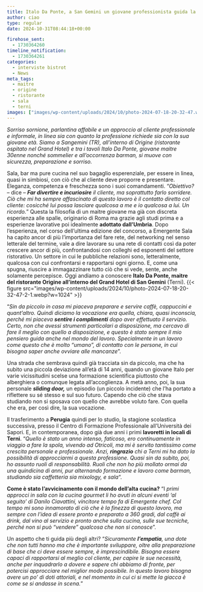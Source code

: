 ```yaml
---
title: Italo Da Ponte, a San Gemini un giovane professionista guida la sala di Origine 
author: ciao
type: regular
date: 2024-10-31T08:44:18+00:00

firehose_sent:
  - 1730364260
timeline_notification:
  - 1730364261
categories:
  - interviste bistrot
  - News
meta_tags:
  - maitre
  - origine
  - ristorante
  - sala
  - terni
images: ["images/wp-content/uploads/2024/10/photo-2024-07-18-20-32-47.webp"]
---
```

  
_Sorriso sornione, parlantina affabile e un approccio al cliente professionale e informale, in linea sia con quanto la professione richiede sia con la sua giovane età. Siamo a Sangemini (TR), all’interno di Origine (ristorante ospitato nel Grand Hotel) e tra i tavoli Italo Da Ponte, giovane maitre 30enne nonché sommelier e all’occorrenza barman, si muove con sicurezza, preparazione e sorriso._

Sala, bar ma pure cucina nel suo bagaglio esperenziale, per essere in linea, quasi in simbiosi, con ciò che al cliente deve proporre e presentare. Eleganza, competenza e freschezza sono i suoi comandamenti. “_Obiettivo?_ &#8211; dice &#8211; _**Far divertire e incuriosire** il cliente, ma soprattutto farlo sorridere. Ciò che mi ha sempre affascinato di questo lavoro è il contatto diretto col cliente: cosicché lui possa lasciare qualcosa a me e io qualcosa a lui. Un ricordo._” Questa la filosofia di un maitre giovane ma già con discreta esperienza alle spalle, originario di Roma ma grazie agli studi prima e a esperienze lavorative poi idealmente **adottato dall’Umbria**. Dopo l’esperienza, nel corso dell’ultima edizione del concorso, a Emergente Sala ha capito ancor di più l’importanza del fare rete, del networking nel senso letterale del termine, vale a dire lavorare su una rete di contatti così da poter crescere ancor di più, confrontandosi con colleghi ed esponenti del settore ristorativo. Un settore in cui le pubbliche relazioni sono, letteralmente, qualcosa con cui confrontarsi e rapportarsi ogni giorno. E, come una spugna, riuscire a immagazzinare tutto ciò che si vede, sente, anche solamente percepisce. Oggi andiamo a conoscere **Italo Da Ponte, maitre del ristorante Origine all’interno del Grand Hotel di San Gemini** (Terni).
{{< figure src="images/wp-content/uploads/2024/10/photo-2024-07-18-20-32-47-2-1.webp?w=1024" >}}
 

“_Sin da piccolo in casa mi piaceva preparare e servire caffè, cappuccini e quant’altro. Quindi diciamo la vocazione era quella, chiara, quasi inconscia, perché mi piaceva **sentire i complimenti** dopo aver effettuato il servizio. Certo, non che avessi strumenti particolari a disposizione, ma cercavo di fare il meglio con quello a disposizione, e questo è stato sempre il mio pensiero guida anche nel mondo del lavoro. Specialmente in un lavoro come questo che è molto “umano”, di contatto con le persone, in cui bisogna saper anche ovviare alle mancanze_”. 

Una strada che sembrava quindi già tracciata sin da piccolo, ma che ha subito una piccola deviazione all’età di 14 anni, quando un giovane Italo per varie vicissitudini scelse una formazione scientifica piuttosto che alberghiera o comunque legata all’accoglienza. A metà anno, poi, la sua personale **_sliding door,_** un episodio (un piccolo incidente) che l’ha portato a riflettere su sé stesso e sul suo futuro. Capendo che ciò che stava studiando non si sposava con quello che avrebbe voluto fare. Con quella che era, per così dire, la sua vocazione. 

Il trasferimento a **Perugia** quindi per lo studio, la stagione scolastica successiva, presso il Centro di Formazione Professionale all’Università dei Sapori. E, in contemporanea, dopo già due anni i primi **lavoretti in locali di Terni**. “_Quello è stato un anno intenso, faticoso, ero continuamente in viaggio a fare la spola, vivendo ad Otricoli, ma mi è servito tantissimo come crescita personale e professionale. Anzi, **ringrazio** chi a Terni mi ha dato la possibilità di approcciarmi a questa professione. Quasi sin da subito, poi, ho assunto ruoli di responsabilità. Ruoli che non ho più mollato ormai da una quindicina di anni, pur alternando formazione e lavoro come barman, studiando sia caffetteria sia mixology, e sala_&#8220;. 

**Come è stato l’avvicinamento con il mondo dell’alta cucina?** “I _primi approcci in sala con la cucina gourmet li ho avuti in alcuni eventi ‘al seguito’ di Danilo Ciavattini, vincitore tempo fa di Emergente chef. Col tempo mi sono innamorato di ciò che è la finezza di questo lavoro, ma sempre con l’idea di essere pronto e preparato a 360 gradi, dal caffè ai drink, dal vino al servizio e pronto anche sulla cucina, sulle sue tecniche, perché non si può “vendere” qualcosa che non si conosce_”.

Un aspetto che ti guida più degli altri? “_Sicuramente **l’empatia**, una dote che non tutti hanno ma che è importante sviluppare, oltre alla preparazione di base che ci deve essere sempre, è imprescindibile. Bisogna essere capaci di rapportarsi al meglio col cliente, per capire le sue necessità, anche per inquadrarlo a dovere e sapere chi abbiamo di fronte, per potercisi approcciare nel miglior modo possibile. In questo lavoro bisogna avere un po’ di doti attoriali, e nel momento in cui ci si mette la giacca è come se si andasse in scena._”
